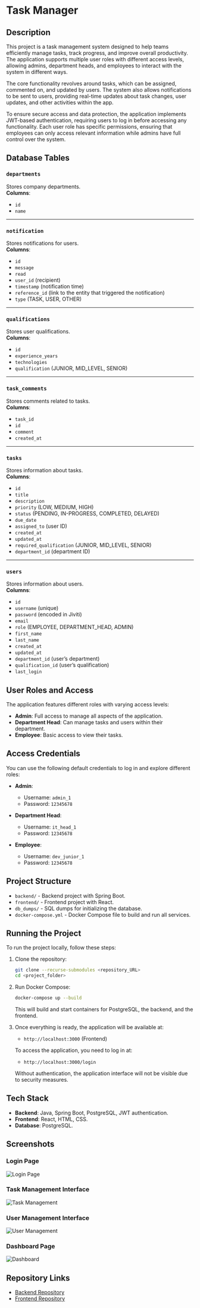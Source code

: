 # Task Manager

## Description
This project is a task management system designed to help teams efficiently manage tasks, track progress, and improve overall productivity. The application supports multiple user roles with different access levels, allowing admins, department heads, and employees to interact with the system in different ways.

The core functionality revolves around tasks, which can be assigned, commented on, and updated by users. The system also allows notifications to be sent to users, providing real-time updates about task changes, user updates, and other activities within the app.

To ensure secure access and data protection, the application implements JWT-based authentication, requiring users to log in before accessing any functionality. Each user role has specific permissions, ensuring that employees can only access relevant information while admins have full control over the system.

## Database Tables

### `departments`
Stores company departments.  
**Columns**:
- `id`
- `name`

---

### `notification`
Stores notifications for users.  
**Columns**:
- `id`
- `message`
- `read`
- `user_id` (recipient)
- `timestamp` (notification time)
- `reference_id` (link to the entity that triggered the notification)
- `type` (TASK, USER, OTHER)

---

### `qualifications`
Stores user qualifications.  
**Columns**:
- `id`
- `experience_years`
- `technologies`
- `qualification` (JUNIOR, MID_LEVEL, SENIOR)

---

### `task_comments`
Stores comments related to tasks.  
**Columns**:
- `task_id`
- `id`
- `comment`
- `created_at`

---

### `tasks`
Stores information about tasks.  
**Columns**:
- `id`
- `title`
- `description`
- `priority` (LOW, MEDIUM, HIGH)
- `status` (PENDING, IN-PROGRESS, COMPLETED, DELAYED)
- `due_date`
- `assigned_to` (user ID)
- `created_at`
- `updated_at`
- `required_qualification` (JUNIOR, MID_LEVEL, SENIOR)
- `department_id` (department ID)

---

### `users`
Stores information about users.  
**Columns**:
- `id`
- `username` (unique)
- `password` (encoded in Jiviti)
- `email`
- `role` (EMPLOYEE, DEPARTMENT_HEAD, ADMIN)
- `first_name`
- `last_name`
- `created_at`
- `updated_at`
- `department_id` (user’s department)
- `qualification_id` (user’s qualification)
- `last_login`


## User Roles and Access

The application features different roles with varying access levels:

- **Admin**: Full access to manage all aspects of the application.
- **Department Head**: Can manage tasks and users within their department.
- **Employee**: Basic access to view their tasks.

## Access Credentials

You can use the following default credentials to log in and explore different roles:

- **Admin**:
  - Username: `admin_1`
  - Password: `12345678`

- **Department Head**:
  - Username: `it_head_1`
  - Password: `12345678`

- **Employee**:
  - Username: `dev_junior_1`
  - Password: `12345678`

## Project Structure
- `backend/` - Backend project with Spring Boot.
- `frontend/` - Frontend project with React.
- `db_dumps/` - SQL dumps for initializing the database.
- `docker-compose.yml` - Docker Compose file to build and run all services.

## Running the Project

To run the project locally, follow these steps:

1. Clone the repository:

    ```bash
    git clone --recurse-submodules <repository_URL>
    cd <project_folder>
    ```

2. Run Docker Compose:

    ```bash
    docker-compose up --build
    ```

   This will build and start containers for PostgreSQL, the backend, and the frontend.

3. Once everything is ready, the application will be available at:  
   - `http://localhost:3000` (Frontend)  

   To access the application, you need to log in at:  
   - `http://localhost:3000/login`  

   Without authentication, the application interface will not be visible due to security measures.

## Tech Stack

- **Backend**: Java, Spring Boot, PostgreSQL, JWT authentication.
- **Frontend**: React, HTML, CSS.
- **Database**: PostgreSQL.

## Screenshots

### Login Page
![Login Page](screenshots/login.jpeg)

### Task Management Interface
![Task Management](screenshots/tasksList.jpeg)

### User Management Interface
![User Management](screenshots/usersList.jpeg)

### Dashboard Page
![Dashboard](screenshots/dashboard.jpeg)

## Repository Links

- [Backend Repository](https://github.com/annasozonova/TaskManager-backend.git)
- [Frontend Repository](https://github.com/annasozonova/TaskManager-frontend.git)
